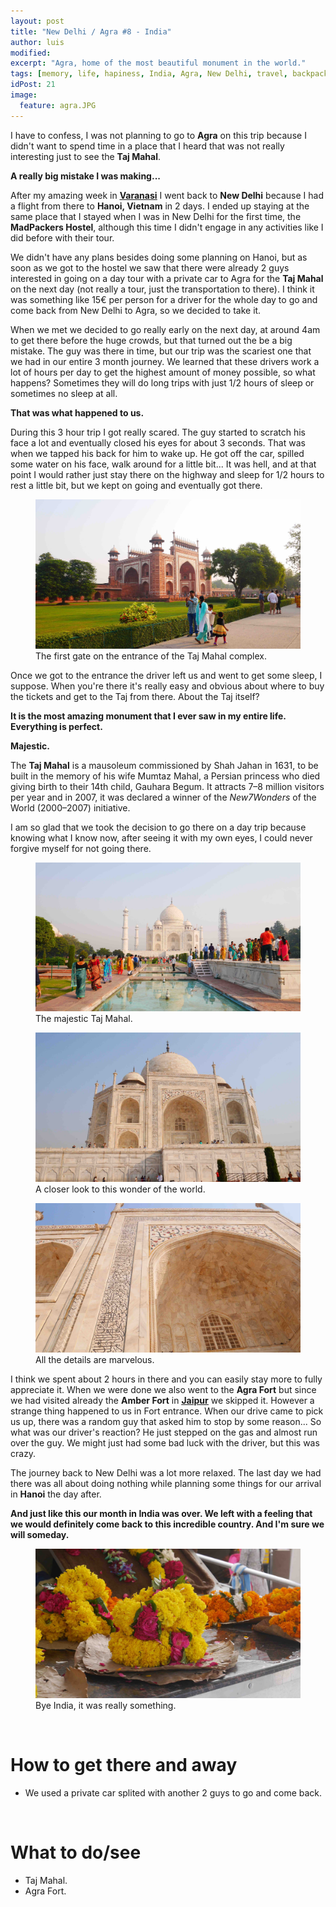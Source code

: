 ```yaml
---
layout: post
title: "New Delhi / Agra #8 - India"
author: luis
modified:
excerpt: "Agra, home of the most beautiful monument in the world."
tags: [memory, life, hapiness, India, Agra, New Delhi, travel, backpacking, budget, asia]
idPost: 21
image:
  feature: agra.JPG
---
```


I have to confess, I was not planning to go to <b>Agra</b> on this trip because I didn't want to spend time in a place that I heard that was not really interesting just to see the <b>Taj Mahal</b>.

<b><highlight><middle>A really big mistake I was making...</middle></highlight></b>


After my amazing week in <u><b><a href="{{site.url}}/Varanasi" target="_blank">Varanasi</a></b></u> I went back to <b>New Delhi</b> because I had a flight from there to <b>Hanoi, Vietnam</b> in 2 days. I ended up staying at the same place that I stayed when I was in New Delhi for the first time, the <b>MadPackers Hostel</b>, although this time I didn't engage in any activities like I did before with their tour.

We didn't have any plans besides doing some planning on Hanoi, but as soon as we got to the hostel we saw that there were already 2 guys interested in going on a day tour with a private car to Agra for the <b>Taj Mahal</b> on the next day (not really a tour, just the transportation to there). I think it was something like 15€ per person for a driver for the whole day to go and come back from New Delhi to Agra, so we decided to take it.

When we met we decided to go really early on the next day, at around 4am to get there before the huge crowds, but that turned out the be a big mistake. The guy was there in time, but our trip was the scariest one that we had in our entire 3 month journey. We learned that these drivers work a lot of hours per day to get the highest amount of money possible, so what happens? Sometimes they will do long trips with just 1/2 hours of sleep or sometimes no sleep at all.

<b><highlight><middle>That was what happened to us.</middle></highlight></b>

During this 3 hour trip I got really scared. The guy started to scratch his face a lot and eventually closed his eyes for about 3 seconds. That was when we tapped his back for him to wake up. He got off the car, spilled some water on his face, walk around for a little bit... It was hell, and at that point I would rather just stay there on the highway and sleep for 1/2 hours to rest a little bit, but we kept on going and eventually got there.

<figure>
	<a href="../images/india/Agra/agra1.JPG"><img src="../images/india/Agra/agra1.JPG"></a>
	<figcaption>The first gate on the entrance of the Taj Mahal complex.</figcaption>
</figure>

Once we got to the entrance the driver left us and went to get some sleep, I suppose. When you're there it's really easy and obvious about where to buy the tickets and get to the Taj from there. About the Taj itself?

<b><highlight><middle>It is the most amazing monument that I ever saw in my entire life. Everything is perfect.</middle></highlight></b>

<b><highlight><middle>Majestic.</middle></highlight></b>

The <b>Taj Mahal</b> is a mausoleum commissioned by Shah Jahan in 1631, to be built in the memory of his wife Mumtaz Mahal, a Persian princess who died giving birth to their 14th child, Gauhara Begum. It attracts 7–8 million visitors per year and in 2007, it was declared a winner of the <i>New7Wonders</i> of the World (2000–2007) initiative.

I am so glad that we took the decision to go there on a day trip because knowing what I know now, after seeing it with my own eyes, I could never forgive myself for not going there.

<figure>
	<a href="../images/india/Agra/agra2.JPG"><img src="../images/india/Agra/agra2.JPG"></a>
	<figcaption>The majestic Taj Mahal.</figcaption>
</figure>

<figure>
	<a href="../images/india/Agra/agra3.JPG"><img src="../images/india/Agra/agra3.JPG"></a>
	<figcaption>A closer look to this wonder of the world.</figcaption>
</figure>

<figure>
	<a href="../images/india/Agra/agra4.JPG"><img src="../images/india/Agra/agra4.JPG"></a>
	<figcaption>All the details are marvelous.</figcaption>
</figure>

I think we spent about 2 hours in there and you can easily stay more to fully appreciate it. When we were done we also went to the <b>Agra Fort</b> but since we had visited already the <b>Amber Fort</b> in <b><a href="{{site.url}}/Varanasi" target="_blank"><u>Jaipur</u></a></b> we skipped it. However a strange thing happened to us in Fort entrance. When our drive came to pick us up, there was a random guy that asked him to stop by some reason... So what was our driver's reaction? He just stepped on the gas and almost run over the guy. We might just had some bad luck with the driver, but this was crazy.

The journey back to New Delhi was a lot more relaxed. The last day we had there was all about doing nothing while planning some things for our arrival in <b>Hanoi</b> the day after.

<b><highlight><middle>And just like this our month in India was over. We left with a feeling that we would definitely come back to this incredible country. And I'm sure we will someday.</middle></highlight></b>

<figure>
	<a href="../images/india/Agra/agra5.JPG"><img src="../images/india/Agra/agra5.JPG"></a>
	<figcaption>Bye India, it was really something.</figcaption>
</figure>


<br>
<h1>How to get there and away</h1>
<ul>
<li>We used a private car splited with another 2 guys to go and come back.</li>
</ul>

<br>
<h1>What to do/see</h1>
<ul>
<li>Taj Mahal.</li>
<li>Agra Fort.</li>
</ul>